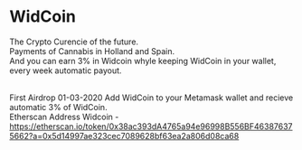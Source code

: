# WidCoin  <link rel="shortcut icon" href="/img/Logo WDC.png">

The Crypto Curencie of the future.<br>
Payments of Cannabis in Holland and Spain.<br>
And you can earn 3% in Widcoin whyle keeping WidCoin in your wallet, every week automatic payout.<br><br>

First Airdrop 01-03-2020
Add WidCoin to your Metamask wallet and recieve automatic 3% of WidCoin.<br>
Etherscan Address Widcoin - 
https://etherscan.io/token/0x38ac393dA4765a94e96998B556BF463876375662?a=0x5d14997ae323cec7089628bf63ea2a806d08ca68
